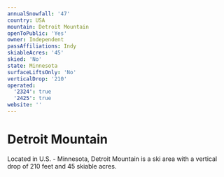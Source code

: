 ```yaml
---
annualSnowfall: '47'
country: USA
mountain: Detroit Mountain
openToPublic: 'Yes'
owner: Independent
passAffiliations: Indy
skiableAcres: '45'
skied: 'No'
state: Minnesota
surfaceLiftsOnly: 'No'
verticalDrop: '210'
operated:
  '2324': true
  '2425': true
website: ''
---
```



# Detroit Mountain

Located in U.S. - Minnesota, Detroit Mountain is a ski area with a vertical drop of 210 feet and 45 skiable acres.
